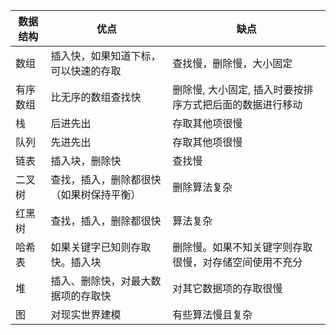 | 数据结构  |优点  |缺点   |
| ------------ | ------------ | ------------ |
|数组   |插入快，如果知道下标，可以快速的存取   |查找慢，删除慢，大小固定   |
|有序数组   |比无序的数组查找快   |删除慢, 大小固定, 插入时要按排序方式把后面的数据进行移动  |
|栈   |后进先出   |存取其他项很慢   |
|队列   |先进先出   |存取其他项很慢   |
|链表   |插入块，删除快   |查找慢   |
|二叉树   |查找，插入，删除都很快（如果树保持平衡）   |删除算法复杂   |
|红黑树   |查找，插入，删除都很快   |算法复杂   |
|哈希表   |如果关键字已知则存取快。插入块   |删除慢。如果不知关键字则存取很慢，对存储空间使用不充分   |
|堆   |插入、删除快，对最大数据项的存取快   |对其它数据项的存取很慢   |
|图   |对现实世界建模   |有些算法慢且复杂   |